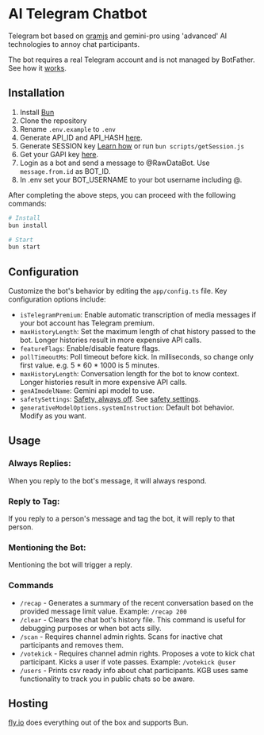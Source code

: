 # AI Telegram Chatbot

Telegram bot based on [gramjs](https://gram.js.org/) and gemini-pro using 'advanced' AI technologies to annoy chat participants.

The bot requires a real Telegram account and is not managed by BotFather. See how it [works](https://gram.js.org/getting-started/authorization#logging-in-as-a-user).

## Installation

1. Install [Bun](https://bun.sh/docs/installation)
2. Clone the repository
3. Rename `.env.example` to `.env`
4. Generate API_ID and API_HASH [here](https://gram.js.org/getting-started/authorization#getting-api-id-and-api-hash).
5. Generate SESSION key [Learn how](https://gram.js.org/getting-started/authorization) or run `bun scripts/getSession.js`
6. Get your GAPI key [here](https://makersuite.google.com/app/apikey).
7. Login as a bot and send a message to @RawDataBot. Use `message.from.id` as BOT_ID.
8. In .env set your BOT_USERNAME to your bot username including @.

After completing the above steps, you can proceed with the following commands:

```bash
# Install
bun install

# Start
bun start
```

## Configuration

Customize the bot's behavior by editing the `app/config.ts` file. Key configuration options include:

- `isTelegramPremium`: Enable automatic transcription of media messages if your bot account has Telegram premium.
- `maxHistoryLength`: Set the maximum length of chat history passed to the bot. Longer histories result in more expensive API calls.
- `featureFlags`: Enable/disable feature flags.
- `pollTimeoutMs`: Poll timeout before kick. In milliseconds, so change only first value. e.g. 5 * 60 * 1000 is 5 minutes.
- `maxHistoryLength`: Conversation length for the bot to know context. Longer histories result in more expensive API calls.
- `genAImodelName`: Gemini api model to use.
- `safetySettings`: [Safety, always off](https://www.youtube.com/watch?v=47Yxa9IeJEc). See [safety settings](https://ai.google.dev/gemini-api/docs/safety-settings).
- `generativeModelOptions.systemInstruction`: Default bot behavior. Modify as you want.

## Usage

### Always Replies:

When you reply to the bot's message, it will always respond.

### Reply to Tag:

If you reply to a person's message and tag the bot, it will reply to that person.

### Mentioning the Bot:

Mentioning the bot will trigger a reply.

### Commands

- `/recap` - Generates a summary of the recent conversation based on the provided message limit value. Example: `/recap 200`
- `/clear` - Clears the chat bot's history file. This command is useful for debugging purposes or when bot acts silly.
- `/scan` - Requires channel admin rights. Scans for inactive chat participants and removes them.
- `/votekick` - Requires channel admin rights. Proposes a vote to kick chat participant. Kicks a user if vote passes. Example: `/votekick @user`
- `/users` - Prints csv ready info about chat participants. KGB uses same functionality to track you in public chats so be aware.

## Hosting

[fly.io](https://fly.io/) does everything out of the box and supports Bun.

